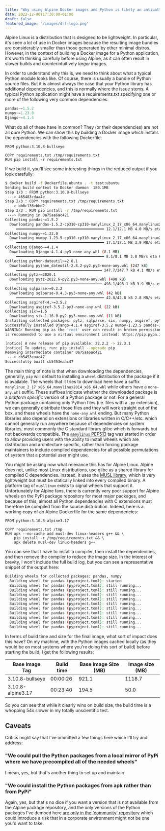 ```yaml
---
title: "Why using Alpine Docker images and Python is likely an antipattern for your project (right now)"
date: 2022-12-06T17:30:00+01:00
draft: false
featured_image: '/images/drf-logo.png'
---
```


Alpine Linux is a distribution that is designed to be lightweight. In particular, it's seen a lot of use in Docker images because the resulting image bundles are considerably smaller than those generated by other minimal distros. However, in the context of building a Docker image for a Python application, it's worth thinking carefully before using Alpine, as it can often result in slower builds and counterintuitively *larger* images.

In order to understand why this is, we need to think about what a typical Python module looks like. Of course, there is usually a bundle of Python source files. But it is almost always the case that your Python library has additional dependencies, and this is normally where the issue stems. A typical Python application might have a requirements.txt specifying one or more of the following very common dependencies:

```python
pandas~=1.5.2
numpy~=1.23.0
Django~=4.1.4
```

What do all of these have in common? They (or their dependencies) are not all *pure* Python. We can show this by building a Docker image which installs the dependencies with the following Dockerfile:
```docker
FROM python:3.10.8-bullseye

COPY requirements.txt /tmp/requirements.txt
RUN pip install -r requirements.txt
```
If we build it, you'll see some interesting things in the reduced output if you look carefully:
```bash
$ docker build -f Dockerfile.ubuntu . -t test:ubuntu
Sending build context to Docker daemon  180.1MB
Step 1/3 : FROM python:3.10.8-bullseye
 ---> 465483cdaa4e
Step 2/3 : COPY requirements.txt /tmp/requirements.txt
 ---> bb0c136ebbd2
Step 3/3 : RUN pip install -r /tmp/requirements.txt
 ---> Running in 0a75aa6ac421
Collecting pandas~=1.5.2
  Downloading pandas-1.5.2-cp310-cp310-manylinux_2_17_x86_64.manylinux2014_x86_64.whl (12.1 MB)
     ━━━━━━━━━━━━━━━━━━━━━━━━━━━━━━━━━━━━━━━━ 12.1/12.1 MB 4.0 MB/s eta 0:00:00
Collecting numpy~=1.23.0
  Downloading numpy-1.23.5-cp310-cp310-manylinux_2_17_x86_64.manylinux2014_x86_64.whl (17.1 MB)
     ━━━━━━━━━━━━━━━━━━━━━━━━━━━━━━━━━━━━━━━━ 17.1/17.1 MB 3.9 MB/s eta 0:00:00
Collecting Django~=4.1.4
  Downloading Django-4.1.4-py3-none-any.whl (8.1 MB)
     ━━━━━━━━━━━━━━━━━━━━━━━━━━━━━━━━━━━━━━━━ 8.1/8.1 MB 3.8 MB/s eta 0:00:00
Collecting python-dateutil>=2.8.1
  Downloading python_dateutil-2.8.2-py2.py3-none-any.whl (247 kB)
     ━━━━━━━━━━━━━━━━━━━━━━━━━━━━━━━━━━━━━━━ 247.7/247.7 kB 4.1 MB/s eta 0:00:00
Collecting pytz>=2020.1
  Downloading pytz-2022.6-py2.py3-none-any.whl (498 kB)
     ━━━━━━━━━━━━━━━━━━━━━━━━━━━━━━━━━━━━━━━ 498.1/498.1 kB 3.9 MB/s eta 0:00:00
Collecting sqlparse>=0.2.2
  Downloading sqlparse-0.4.3-py3-none-any.whl (42 kB)
     ━━━━━━━━━━━━━━━━━━━━━━━━━━━━━━━━━━━━━━━━ 42.8/42.8 kB 2.8 MB/s eta 0:00:00
Collecting asgiref<4,>=3.5.2
  Downloading asgiref-3.5.2-py3-none-any.whl (22 kB)
Collecting six>=1.5
  Downloading six-1.16.0-py2.py3-none-any.whl (11 kB)
Installing collected packages: pytz, sqlparse, six, numpy, asgiref, python-dateutil, Django, pandas
Successfully installed Django-4.1.4 asgiref-3.5.2 numpy-1.23.5 pandas-1.5.2 python-dateutil-2.8.2 pytz-2022.6 six-1.16.0 sqlparse-0.4.3
WARNING: Running pip as the 'root' user can result in broken permissions and conflicting behaviour with the system package manager. It
is recommended to use a virtual environment instead: https://pip.pypa.io/warnings/venv

[notice] A new release of pip available: 22.2.2 -> 22.3.1
[notice] To update, run: pip install --upgrade pip
Removing intermediate container 0a75aa6ac421
 ---> cb5453eaac47
Successfully built cb5453eaac47
```

The main thing of note is that when downloading the dependencies, generally, `pip` will default to installing a `wheel` distribution of the package if it is available. The wheels that it tries to download here have a suffix `manylinux_2_17_x86_64.manylinux2014_x86_64.whl` while others have a `none-any.whl` suffix. These suffixes indicate whether the downloaded package is a *platform specific* version of a Python package or not. For a general Python package containing only Python files (i.e. files with a `.py` extension), we can generally distribute those files and they will work straight out of the box, and these wheels have the `none-any.whl` ending. But many Python libraries also depend on extensions or libraries written in C/C++/etc. which cannot generally run anywhere because of dependencies on system libraries, most commonly the C standard library glibc which is forwards but not backwards compatible. The [`manylinux` PEP513](https://peps.python.org/pep-0513/) tag was started in order to allow providing users with the ability to install wheels which are distribution and architecture specific, rather than forcing package maintainers to include compiled dependencies for all possible permutations of system that a potential user might use.

You might be asking now what relevance this has for Alpine Linux. Alpine does not, unlike most Linux distributions, use glibc as a shared library for compiled C dependencies. Instead, it uses the [MUSL library](https://musl.libc.org/), which is very lightweight but must be statically linked into every compiled binary. A platform tag of `musllinux` exists to signal wheels that support it. Unfortunately for Alpine fans, there is currently very poor support for Alpine wheels on the PyPi package repository for most major packages, and because of this, almost all Python dependencies with C extensions must therefore be compiled from the source distribution. Indeed, here is a working copy of an Alpine Dockerfile for the same dependencies:
```docker
FROM python:3.10.8-alpine3.17

COPY requirements.txt /tmp
RUN apk --no-cache add musl-dev linux-headers g++ && \
    pip install -r /tmp/requirements.txt && \
    apk delete musl-dev linux-headers g++
```
You can see that I have to install a compiler, then install the dependencies, and then remove the compiler to reduce the image size. In the interest of brevity, I won't include the full build log, but you can see a representative snippet of the output here:
```bash
Building wheels for collected packages: pandas, numpy
  Building wheel for pandas (pyproject.toml): started
  Building wheel for pandas (pyproject.toml): still running...
  Building wheel for pandas (pyproject.toml): still running...
  Building wheel for pandas (pyproject.toml): still running...
  Building wheel for pandas (pyproject.toml): still running...
  Building wheel for pandas (pyproject.toml): still running...
  Building wheel for pandas (pyproject.toml): still running...
  Building wheel for pandas (pyproject.toml): still running...
  Building wheel for pandas (pyproject.toml): still running...
  Building wheel for pandas (pyproject.toml): still running...
  Building wheel for pandas (pyproject.toml): still running...
```

In terms of build time and size for the final image, what sort of impact does this have? On my machine, with the Python images cached locally (as they would be on most systems where you're doing this sort of build) before starting the build, I get the following results:

| Base Image Tag      | Build time    | Base Image Size (MB) | Image size (MB)   |
|---------------------|---------------|----------------------|-------------------| 
| 3.10.8-bullseye     | 00:00:26      |                921.1 |            1118.7 |
| 3.10.8-alpine3.17   | 00:23:40      |                194.5 |              50.0 |

So you can see that while it clearly wins on build size, the build time is a whopping 54x slower in my totally unscientific test.

## Caveats

Critics might say that I've ommitted a few things here which I'll try and address:

### "We could pull the Python packages from a local mirror of PyPi where we have precompiled all of the needed wheels"

I mean, yes, but that's another thing to set up and maintain.

### "We could install the Python packages from apk rather than from PyPi"

Again, yes, but that's no dice if you want a version that is not available from the Alpine package repository, and the only versions of the Python packages I've demoed here [are only in the 'community' repository](https://pkgs.alpinelinux.org/packages?name=py3-numpy&branch=v3.17&repo=&arch=&maintainer=) which could introduce a risk that in a corporate environment might not be one you'd want to take.
